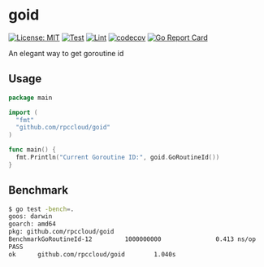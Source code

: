 # goid
[![License: MIT](https://img.shields.io/badge/License-MIT-yellow.svg)](https://opensource.org/licenses/MIT)
[![Test](https://github.com/rpccloud/goid/workflows/Test/badge.svg)](https://github.com/rpccloud/goid/actions?query=workflow%3ATest)
[![Lint](https://github.com/rpccloud/goid/workflows/Lint/badge.svg)](https://github.com/rpccloud/goid/actions?query=workflow%3ALint)
[![codecov](https://codecov.io/gh/rpccloud/goid/branch/master/graph/badge.svg)](https://codecov.io/gh/rpccloud/goid)
[![Go Report Card](https://goreportcard.com/badge/github.com/rpccloud/goid)](https://goreportcard.com/report/github.com/rpccloud/goid)

An elegant way to get goroutine id

## Usage
```go
package main

import (
  "fmt"
  "github.com/rpccloud/goid"
)

func main() {
  fmt.Println("Current Goroutine ID:", goid.GoRoutineId())
}
```

## Benchmark
```bash
$ go test -bench=.
goos: darwin
goarch: amd64
pkg: github.com/rpccloud/goid
BenchmarkGoRoutineId-12         1000000000               0.413 ns/op           0 B/op          0 allocs/op
PASS
ok      github.com/rpccloud/goid        1.040s
```

